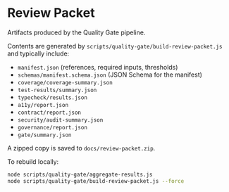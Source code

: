 # Review Packet

Artifacts produced by the Quality Gate pipeline.

Contents are generated by `scripts/quality-gate/build-review-packet.js` and typically include:

- `manifest.json` (references, required inputs, thresholds)
- `schemas/manifest.schema.json` (JSON Schema for the manifest)
- `coverage/coverage-summary.json`
- `test-results/summary.json`
- `typecheck/results.json`
- `a11y/report.json`
- `contract/report.json`
- `security/audit-summary.json`
- `governance/report.json`
- `gate/summary.json`

A zipped copy is saved to `docs/review-packet.zip`.

To rebuild locally:

```bash
node scripts/quality-gate/aggregate-results.js
node scripts/quality-gate/build-review-packet.js --force
```


